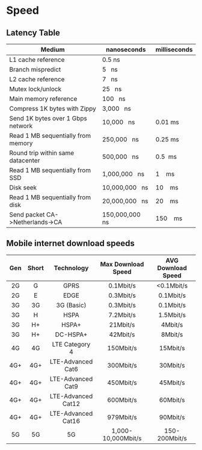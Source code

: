 # Speed

## Latency Table

| Medium                             | nanoseconds      | milliseconds |
|------------------------------------|------------------|--------------|
| L1 cache reference                 | 0.5 ns           |              |
| Branch mispredict                  | 5   ns           |              |
| L2 cache reference                 | 7   ns           |              |
| Mutex lock/unlock                  | 25   ns          |              |
| Main memory reference              | 100   ns         |              |
| Compress 1K bytes with Zippy       | 3,000   ns       |              |
| Send 1K bytes over 1 Gbps network  | 10,000   ns      | 0.01 ms      |
| Read 1 MB sequentially from memory | 250,000   ns     | 0.25 ms      |
| Round trip within same datacenter  | 500,000   ns     | 0.5  ms      |  
| Read 1 MB sequentially from SSD    | 1,000,000   ns   | 1    ms      |
| Disk seek                          | 10,000,000   ns  | 10    ms     |
| Read 1 MB sequentially from disk   | 20,000,000   ns  | 20    ms     |
| Send packet CA->Netherlands->CA    | 150,000,000   ns | 150    ms    |

## Mobile internet download speeds

| Gen | Short |     Technology     | Max Download Speed | AVG Download Speed |
|:---:|:-----:|:------------------:|:------------------:|:------------------:|
| 2G  |   G   |        GPRS        |     0.1Mbit/s      |     <0.1Mbit/s     |
| 2G  |   E   |        EDGE        |     0.3Mbit/s      |     0.1Mbit/s      |
| 3G  |  3G   |     3G (Basic)     |     0.3Mbit/s      |     0.1Mbit/s      |
| 3G  |   H   |        HSPA        |     7.2Mbit/s      |     1.5Mbit/s      |
| 3G  |  H+   |       HSPA+        |      21Mbit/s      |      4Mbit/s       |
| 3G  |  H+   |      DC-HSPA+      |      42Mbit/s      |      8Mbit/s       |
| 4G  |  4G   |   LTE Category 4   |     150Mbit/s      |      15Mbit/s      |
| 4G+ |  4G+  | LTE-Advanced Cat6  |     300Mbit/s      |      30Mbit/s      |
| 4G+ |  4G+  | LTE-Advanced Cat9  |     450Mbit/s      |      45Mbit/s      |
| 4G+ |  4G+  | LTE-Advanced Cat12 |     600Mbit/s      |      60Mbit/s      |
| 4G+ |  4G+  | LTE-Advanced Cat16 |     979Mbit/s      |      90Mbit/s      |
| 5G  |  5G   |         5G         | 1,000-10,000Mbit/s |   150-200Mbit/s    |
